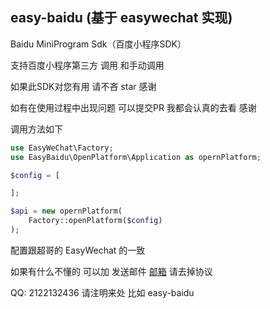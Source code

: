 ## easy-baidu (基于 easywechat 实现)
Baidu MiniProgram Sdk（百度小程序SDK）

支持百度小程序第三方 调用 和手动调用

如果此SDK对您有用 请不吝 star 感谢

如有在使用过程中出现问题  可以提交PR 我都会认真的去看 感谢

调用方法如下

```php
use EasyWeChat\Factory;
use EasyBaidu\OpenPlatform\Application as opernPlatform;

$config = [

];

$api = new opernPlatform(
    Factory::openPlatform($config)
);

```
配置跟超哥的 EasyWechat 的一致

如果有什么不懂的 可以加 发送邮件  [邮箱](http://brooke-p@qq.com) 请去掉协议

QQ: 2122132436 请注明来处 比如 easy-baidu
